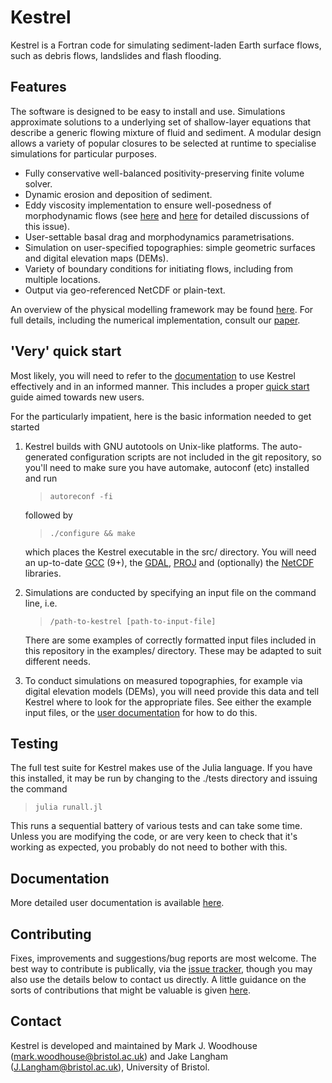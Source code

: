 # Kestrel #

Kestrel is a Fortran code for simulating sediment-laden Earth surface flows,
such as debris flows, landslides and flash flooding.

## Features ##

The software is designed to be easy to install and use. Simulations approximate
solutions to a underlying set of shallow-layer equations that describe a generic
flowing mixture of fluid and sediment. A modular design allows a variety of popular 
closures to be selected at runtime to specialise simulations for particular purposes.

* Fully conservative well-balanced positivity-preserving finite volume solver.
* Dynamic erosion and deposition of sediment.
* Eddy viscosity implementation to ensure well-posedness of morphodynamic flows
  (see [here](https://arxiv.org/abs/2007.15989) and [here](https://arxiv.org/abs/2306.16185) for detailed discussions of this issue).
* User-settable basal drag and morphodynamics parametrisations.
* Simulation on user-specified topographies: simple geometric surfaces and digital elevation maps (DEMs).
* Variety of boundary conditions for initiating flows, including from multiple locations.
* Output via geo-referenced NetCDF or plain-text.

An overview of the physical modelling framework may be found 
[here](https://kestrel-unibristol.readthedocs.io/en/latest/physical%20model.html).
For full details, including the numerical implementation, consult our 
[paper](https://arxiv.org/abs/2306.16185).

## 'Very' quick start ##

Most likely, you will need to refer to the
[documentation](https://kestrel-unibristol.readthedocs.io/en/latest/index.html)
to use Kestrel effectively and in an informed manner. This includes a proper
[quick start](https://kestrel-unibristol.readthedocs.io/en/latest/quickstart.html)
guide aimed towards new users.

For the particularly impatient, here is the basic information needed to get
started

1. Kestrel builds with GNU autotools on Unix-like platforms. The auto-generated
   configuration scripts are not included in the git repository, so you'll need
   to make sure you have automake, autoconf (etc) installed and run

   > `autoreconf -fi`

   followed by

   > `./configure && make`

   which places the Kestrel executable in the src/ directory. You will need an
   up-to-date [GCC](https://gcc.gnu.org/) (9+), the [GDAL](https://gdal.org/),
   [PROJ](https://proj.org) and (optionally) the
   [NetCDF](https://www.unidata.ucar.edu/software/netcdf/) libraries.

3. Simulations are conducted by specifying an input file on the command line,
   i.e.

   > `/path-to-kestrel [path-to-input-file]`

   There are some examples of correctly formatted input files included in this
   repository in the examples/ directory. These may be adapted to suit different
   needs.

4. To conduct simulations on measured topographies, for example via digital
   elevation models (DEMs), you will need provide this data and tell Kestrel
   where to look for the appropriate files. See either the example input files,
   or the 
   [user documentation](https://kestrel-unibristol.readthedocs.io/en/latest/index.html)
   for how to do this.

## Testing ##

The full test suite for Kestrel makes use of the Julia language. If you have
this installed, it may be run by changing to the ./tests directory and issuing
the command

> `julia runall.jl`

This runs a sequential battery of various tests and can take some time. Unless
you are modifying the code, or are very keen to check that it's working as
expected, you probably do not need to bother with this.

## Documentation ##

More detailed user documentation is available
[here](https://kestrel-unibristol.readthedocs.io/en/latest/index.html).

## Contributing ##

Fixes, improvements and suggestions/bug reports are most welcome. The best way to 
contribute is publically, via the 
[issue tracker](https://github.com/jakelangham/kestrel/issues), though you may also
use the details below to contact us directly. A little guidance on the sorts of
contributions that might be valuable is given [here](https://kestrel-unibristol.readthedocs.io/en/latest/contributing.html).

## Contact ##

Kestrel is developed and maintained by Mark J. Woodhouse
(mark.woodhouse@bristol.ac.uk) and Jake Langham (J.Langham@bristol.ac.uk),
University of Bristol.
